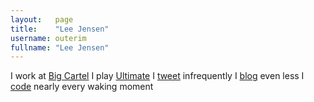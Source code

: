 ```yaml
---
layout:   page
title:    "Lee Jensen"
username: outerim
fullname: "Lee Jensen"
---
```


I work at [Big Cartel](http://bigcartel.com/about)
I play [Ultimate](http://ultimateslc.org)
I [tweet](http://twitter.com/outerim) infrequently
I [blog](http://outerim.tumblr.com) even less
I [code](http://github.com/outerim) nearly every waking moment
